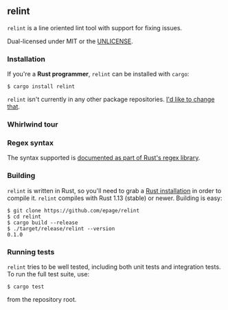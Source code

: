 relint
------------
`relint` is a line oriented lint tool with support for fixing issues.

Dual-licensed under MIT or the [UNLICENSE](http://unlicense.org).

### Installation

If you're a **Rust programmer**, `relint` can be installed with `cargo`:

```
$ cargo install relint
```

`relint` isn't currently in any other package repositories.
[I'd like to change that](https://github.com/epage/relint/issues/1).

### Whirlwind tour

### Regex syntax

The syntax supported is
[documented as part of Rust's regex library](https://doc.rust-lang.org/regex/regex/index.html#syntax).

### Building

`relint` is written in Rust, so you'll need to grab a
[Rust installation](https://www.rust-lang.org/) in order to compile it.
`relint` compiles with Rust 1.13 (stable) or newer. Building is easy:

```
$ git clone https://github.com/epage/relint
$ cd relint
$ cargo build --release
$ ./target/release/relint --version
0.1.0
```

### Running tests

`relint` tries to be well tested, including both unit tests and integration
tests. To run the full test suite, use:

```
$ cargo test
```

from the repository root.

